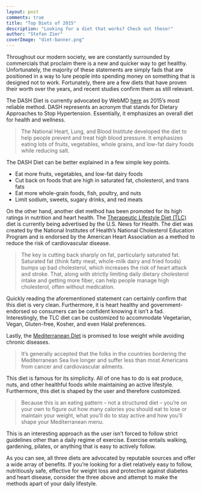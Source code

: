 ```yaml
---
layout: post
comments: true
title: "Top Diets of 2015"
description: "Looking for a diet that works? Check out these!"
author: "Stefan Zier"
coverImage: "diet-banner.png"
---
```


Throughout our modern society, we are constantly surrounded by commercials that proclaim there is a new and quicker way to get healthy. Unfortunately, the majority of these statements are simply fads that are positioned in a way to lure people into spending money on something that is designed not to work. Fortunately, there are a few diets that have proven their worth over the years, and recent studies confirm them as still relevant. 

The DASH Diet is currently advocated by WebMD [here]() as 2015’s most reliable method. DASH represents an acronym that stands for Dietary Approaches to Stop Hypertension. Essentially, it emphasizes an overall diet for health and wellness.

> The National Heart, Lung, and Blood Institute developed the diet to help people prevent and treat high blood pressure. It emphasizes eating lots of fruits, vegetables, whole grains, and low-fat dairy foods while reducing salt.

The DASH Diet can be better explained in a few simple key points. 

* Eat more fruits, vegetables, and low-fat dairy foods
* Cut back on foods that are high in saturated fat, cholesterol, and trans fats
* Eat more whole-grain foods, fish, poultry, and nuts
* Limit sodium, sweets, sugary drinks, and red meats

On the other hand, another diet method has been promoted for its high ratings in nutrition and heart health. The [Therapeutic Lifestyle Diet (TLC)](http://health.usnews.com/best-diet/tlc-diet) diet is currently being advertised by the U.S. News for Health. The diet was created by the National Institutes of Health’s National Cholesterol Education Program and is endorsed by the American Heart Association as a method to reduce the risk of cardiovascular disease. 

> The key is cutting back sharply on fat, particularly saturated fat. Saturated fat (think fatty meat, whole-milk dairy and fried foods) bumps up bad cholesterol, which increases the risk of heart attack and stroke. That, along with strictly limiting daily dietary cholesterol intake and getting more fiber, can help people manage high cholesterol, often without medication.

Quickly reading the aforementioned statement can certainly confirm that this diet is very clean. Furthermore, it is heart healthy and government-endorsed so consumers can be confident knowing it isn’t a fad. Interestingly, the TLC diet can be customized to accommodate Vegetarian, Vegan, Gluten-free, Kosher, and even Halal preferences. 

Lastly, the [Mediterranean Diet](http://health.usnews.com/best-diet/mediterranean-diet) is promised to lose weight while avoiding chronic diseases.

>  It’s generally accepted that the folks in the countries bordering the Mediterranean Sea live longer and suffer less than most Americans from cancer and cardiovascular ailments.

This diet is famous for its simplicity. All of one has to do is eat produce, nuts, and other healthful foods while maintaining an active lifestyle. Furthermore, this diet is shaped by the user and therefore customized.

> Because this is an eating pattern – not a structured diet – you’re on your own to figure out how many calories you should eat to lose or maintain your weight, what you’ll do to stay active and how you’ll shape your Mediterranean menu.

This is an interesting approach as the user isn’t forced to follow strict guidelines other than a daily regime of exercise. Exercise entails walking, gardening, pilates, or anything that is easy to actively follow. 

As you can see, all three diets are advocated by reputable sources and offer a wide array of benefits. If you’re looking for a diet relatively easy to follow, nutritiously safe, effective for weight loss and protective against diabetes and heart disease, consider the three above and attempt to make the methods apart of your daily lifestyle.